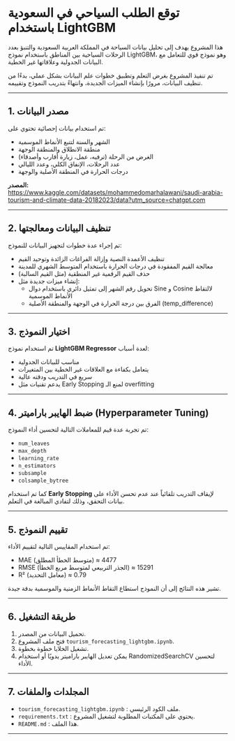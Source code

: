 # توقع الطلب السياحي في السعودية باستخدام LightGBM

هذا المشروع يهدف إلى تحليل بيانات السياحة في المملكة العربية السعودية والتنبؤ بعدد الرحلات السياحية بين المناطق باستخدام نموذج LightGBM، وهو نموذج قوي للتعامل مع البيانات الجدولية وعلاقاتها غير الخطية.  

تم تنفيذ المشروع بغرض التعلم وتطبيق خطوات علم البيانات بشكل عملي، بدءًا من تنظيف البيانات، مرورًا بإنشاء الميزات الجديدة، وانتهاءً بتدريب النموذج وتقييمه.

---

## 1. مصدر البيانات
تم استخدام بيانات إحصائية تحتوي على:
- الشهر والسنة لتتبع الأنماط الموسمية  
- منطقة الانطلاق والمنطقة الوجهة  
- الغرض من الرحلة (ترفيه، عمل، زيارة أقارب وأصدقاء)  
- عدد الرحلات، الإنفاق الكلي، وعدد الليالي  
- درجات الحرارة في المنطقة الأصلية والوجهة

**المصدر:**  
https://www.kaggle.com/datasets/mohammedomarhalawani/saudi-arabia-tourism-and-climate-data-20182023/data?utm_source=chatgpt.com

---

## 2. تنظيف البيانات ومعالجتها
تم إجراء عدة خطوات لتجهيز البيانات للنموذج:
- تنظيف الأعمدة النصية وإزالة الفراغات الزائدة وتوحيد القيم
- معالجة القيم المفقودة في درجات الحرارة باستخدام المتوسط الشهري للمدينة
- حذف القيم الرقمية غير المنطقية (مثل القيم السالبة)
- إنشاء ميزات جديدة مثل:
  - تحويل رقم الشهر إلى تمثيل دائري باستخدام دوال Sine و Cosine لالتقاط الأنماط الموسمية
  - الفرق بين درجة الحرارة في الوجهة والمنطقة الأصلية (temp_difference)

---

## 3. اختيار النموذج
تم استخدام نموذج **LightGBM Regressor** لعدة أسباب:
- مناسب للبيانات الجدولية
- يتعامل بكفاءة مع العلاقات غير الخطية بين المتغيرات
- سريع في التدريب ودقته عالية
- يدعم تقنيات مثل Early Stopping لمنع الـ overfitting

---

## 4. ضبط الهايبر باراميتر (Hyperparameter Tuning)
تم تجربة عدة قيم للمعاملات التالية لتحسين أداء النموذج:
- `num_leaves`  
- `max_depth`  
- `learning_rate`  
- `n_estimators`  
- `subsample`  
- `colsample_bytree`

كما تم استخدام **Early Stopping** لإيقاف التدريب تلقائياً عند عدم تحسن الأداء على بيانات التحقق، وذلك لتفادي المبالغة في التعلم.

---

## 5. تقييم النموذج
تم استخدام المقاييس التالية لتقييم الأداء:
- MAE (متوسط الخطأ المطلق) ≈ 4477  
- RMSE (الجذر التربيعي لمتوسط مربع الخطأ) ≈ 15291  
- R² (معامل التحديد) ≈ 0.79

تشير هذه النتائج إلى أن النموذج استطاع التقاط الأنماط الزمنية والموسمية بدقة جيدة.

---

## 6. طريقة التشغيل
1. تحميل البيانات من المصدر.  
2. فتح ملف المشروع `tourism_forecasting_lightgbm.ipynb`.  
3. تشغيل الخلايا خطوة بخطوة.  
4. يمكن تعديل الهايبر باراميتر يدويًا أو استخدام RandomizedSearchCV لتحسين الأداء.

---

## 7. المجلدات والملفات
- `tourism_forecasting_lightgbm.ipynb` : ملف الكود الرئيسي.  
- `requirements.txt` : يحتوي على المكتبات المطلوبة لتشغيل المشروع.  
- `README.md` : هذا الملف.

---
 
